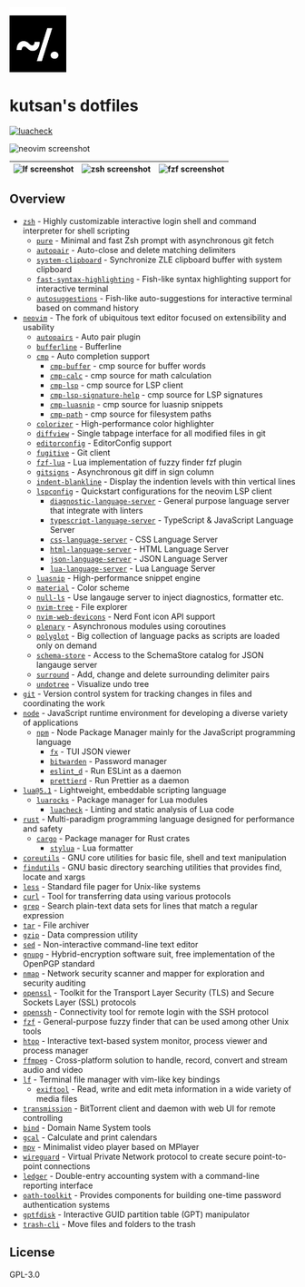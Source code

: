 <img width="100" src="https://github.com/kutsan/dotfiles/raw/master/.github/assets/logo.png" alt="Logo" />

# kutsan's dotfiles

[![luacheck](https://github.com/kutsan/dotfiles/actions/workflows/luacheck.yml/badge.svg)](https://github.com/kutsan/dotfiles/actions/workflows/luacheck.yml)

![neovim screenshot](https://user-images.githubusercontent.com/10108377/140420895-a3ed425b-e19f-4970-b0b5-9d25eec3fbe7.png)

| ![lf screenshot](https://user-images.githubusercontent.com/10108377/140654098-bafadfdf-76d9-43ac-87b9-e42308ea11a3.png) | ![zsh screenshot](https://user-images.githubusercontent.com/10108377/140654211-2bd25f1a-2677-4cf7-ab2e-d043e65e40e5.png) | ![fzf screenshot](https://user-images.githubusercontent.com/10108377/140654357-1bc87a9c-b395-458c-81d4-ce992c589fac.png) |
| ----------------------------------------------------------------------------------------------------------------------- | ------------------------------------------------------------------------------------------------------------------------ | ------------------------------------------------------------------------------------------------------------------------ |

## Overview

- [`zsh`](https://github.com/zsh-users/zsh) - Highly customizable interactive login shell and command interpreter for shell scripting
  - [`pure`](https://github.com/kutsan/pure) - Minimal and fast Zsh prompt with asynchronous git fetch
  - [`autopair`](https://github.com/hlissner/zsh-autopair) - Auto-close and delete matching delimiters
  - [`system-clipboard`](https://github.com/kutsan/zsh-system-clipboard) - Synchronize ZLE clipboard buffer with system clipboard
  - [`fast-syntax-highlighting`](https://github.com/kutsan/fast-syntax-highlighting) - Fish-like syntax highlighting support for interactive terminal
  - [`autosuggestions`](https://github.com/zsh-users/zsh-autosuggestions) - Fish-like auto-suggestions for interactive terminal based on command history
- [`neovim`](https://github.com/neovim/neovim) - The fork of ubiquitous text editor focused on extensibility and usability
  - [`autopairs`](https://github.com/windwp/nvim-autopairs) - Auto pair plugin
  - [`bufferline`](https://github.com/akinsho/nvim-bufferline.lua) - Bufferline
  - [`cmp`](https://github.com/hrsh7th/nvim-cmp) - Auto completion support
    - [`cmp-buffer`](https://github.com/hrsh7th/cmp-buffer) - cmp source for buffer words
    - [`cmp-calc`](https://github.com/hrsh7th/cmp-calc) - cmp source for math calculation
    - [`cmp-lsp`](https://github.com/hrsh7th/cmp-nvim-lsp) - cmp source for LSP client
    - [`cmp-lsp-signature-help`](https://github.com/hrsh7th/cmp-nvim-lsp-signature-help) - cmp source for LSP signatures
    - [`cmp-luasnip`](https://github.com/saadparwaiz1/cmp_luasnip) - cmp source for luasnip snippets
    - [`cmp-path`](https://github.com/hrsh7th/cmp-path) - cmp source for filesystem paths
  - [`colorizer`](https://github.com/norcalli/nvim-colorizer.lua) - High-performance color highlighter
  - [`diffview`](https://github.com/sindrets/diffview.nvim) - Single tabpage interface for all modified files in git
  - [`editorconfig`](https://github.com/gpanders/editorconfig.nvim) - EditorConfig support
  - [`fugitive`](https://github.com/tpope/vim-fugitive) - Git client
  - [`fzf-lua`](https://github.com/ibhagwan/fzf-lua) - Lua implementation of fuzzy finder fzf plugin
  - [`gitsigns`](https://github.com/lewis6991/gitsigns.nvim) - Asynchronous git diff in sign column
  - [`indent-blankline`](https://github.com/lukas-reineke/indent-blankline.nvim) - Display the indention levels with thin vertical lines
  - [`lspconfig`](https://github.com/neovim/nvim-lspconfig) - Quickstart configurations for the neovim LSP client
    - [`diagnostic-language-server`](https://github.com/iamcco/diagnostic-languageserver) - General purpose language server that integrate with linters
    - [`typescript-language-server`](https://github.com/theia-ide/typescript-language-server) - TypeScript & JavaScript Language Server
    - [`css-language-server`](https://github.com/vscode-langservers/vscode-css-languageserver-bin) - CSS Language Server
    - [`html-language-server`](https://github.com/vscode-langservers/vscode-html-languageserver-bin) - HTML Language Server
    - [`json-language-server`](https://github.com/vscode-langservers/vscode-json-languageserver) - JSON Language Server
    - [`lua-language-server`](https://github.com/sumneko/lua-language-server) - Lua Language Server
  - [`luasnip`](https://github.com/L3MON4D3/LuaSnip) - High-performance snippet engine
  - [`material`](https://github.com/marko-cerovac/material.nvim) - Color scheme
  - [`null-ls`](https://github.com/jose-elias-alvarez/null-ls.nvim) - Use langauge server to inject diagnostics, formatter etc.
  - [`nvim-tree`](https://github.com/kyazdani42/nvim-tree.lua) - File explorer
  - [`nvim-web-devicons`](https://github.com/kyazdani42/nvim-web-devicons) - Nerd Font icon API support
  - [`plenary`](https://github.com/nvim-lua/plenary.nvim) - Asynchronous modules using coroutines
  - [`polyglot`](https://github.com/sheerun/vim-polyglot) - Big collection of language packs as scripts are loaded only on demand
  - [`schema-store`](https://github.com/b0o/SchemaStore.nvim) - Access to the SchemaStore catalog for JSON langauge server
  - [`surround`](https://github.com/kylechui/nvim-surround) - Add, change and delete surrounding delimiter pairs
  - [`undotree`](https://github.com/mbbill/undotree) - Visualize undo tree
- [`git`](https://git-scm.com) - Version control system for tracking changes in files and coordinating the work
- [`node`](https://nodejs.org) - JavaScript runtime environment for developing a diverse variety of applications
  - [`npm`](https://www.npmjs.com) - Node Package Manager mainly for the JavaScript programming language
    - [`fx`](https://github.com/antonmedv/fx) - TUI JSON viewer
    - [`bitwarden`](https://github.com/bitwarden/cli) - Password manager
    - [`eslint_d`](https://github.com/mantoni/eslint_d.js) - Run ESLint as a daemon
    - [`prettierd`](https://github.com/fsouza/prettierd) - Run Prettier as a daemon
- [`lua@5.1`](https://www.lua.org) - Lightweight, embeddable scripting language
  - [`luarocks`](https://luarocks.org) - Package manager for Lua modules
    - [`luacheck`](https://github.com/mpeterv/luacheck) - Linting and static analysis of Lua code
- [`rust`](https://www.rust-lang.org) - Multi-paradigm programming language designed for performance and safety
  - [`cargo`](https://crates.io) - Package manager for Rust crates
    - [`stylua`](https://github.com/johnnymorganz/stylua) - Lua formatter
- [`coreutils`](https://www.gnu.org/software/coreutils/coreutils.html) - GNU core utilities for basic file, shell and text manipulation
- [`findutils`](https://www.gnu.org/software/findutils) - GNU basic directory searching utilities that provides find, locate and xargs
- [`less`](http://www.greenwoodsoftware.com/less) - Standard file pager for Unix-like systems
- [`curl`](https://github.com/curl/curl) - Tool for transferring data using various protocols
- [`grep`](https://www.gnu.org/software/grep) - Search plain-text data sets for lines that match a regular expression
- [`tar`](https://www.gnu.org/software/tar) - File archiver
- [`gzip`](https://www.gnu.org/software/gzip) - Data compression utility
- [`sed`](https://www.gnu.org/software/sed) - Non-interactive command-line text editor
- [`gnupg`](https://www.gnupg.org) - Hybrid-encryption software suit, free implementation of the OpenPGP standard
- [`nmap`](https://github.com/nmap/nmap) - Network security scanner and mapper for exploration and security auditing
- [`openssl`](https://github.com/openssl/openssl) - Toolkit for the Transport Layer Security (TLS) and Secure Sockets Layer (SSL) protocols
- [`openssh`](https://www.openssh.com) - Connectivity tool for remote login with the SSH protocol
- [`fzf`](https://github.com/junegunn/fzf) - General-purpose fuzzy finder that can be used among other Unix tools
- [`htop`](https://github.com/hishamhm/htop) - Interactive text-based system monitor, process viewer and process manager
- [`ffmpeg`](https://github.com/FFmpeg/FFmpeg) - Cross-platform solution to handle, record, convert and stream audio and video
- [`lf`](https://github.com/gokcehan/lf) - Terminal file manager with vim-like key bindings
  - [`exiftool`](http://www.sno.phy.queensu.ca/~phil/exiftool) - Read, write and edit meta information in a wide variety of media files
- [`transmission`](https://github.com/transmission/transmission) - BitTorrent client and daemon with web UI for remote controlling
- [`bind`](https://source.isc.org/cgi-bin/gitweb.cgi) - Domain Name System tools
- [`gcal`](https://www.gnu.org/software/gcal) - Calculate and print calendars
- [`mpv`](https://github.com/mpv-player/mpv) - Minimalist video player based on MPlayer
- [`wireguard`](https://github.com/WireGuard/wireguard-go) - Virtual Private Network protocol to create secure point-to-point connections
- [`ledger`](https://github.com/ledger/ledger) - Double-entry accounting system with a command-line reporting interface
- [`oath-toolkit`](https://www.nongnu.org/oath-toolkit) - Provides components for building one-time password authentication systems
- [`gptfdisk`](https://www.rodsbooks.com/gdisk) - Interactive GUID partition table (GPT) manipulator
- [`trash-cli`](https://github.com/andreafrancia/trash-cli) - Move files and folders to the trash

## License

GPL-3.0
